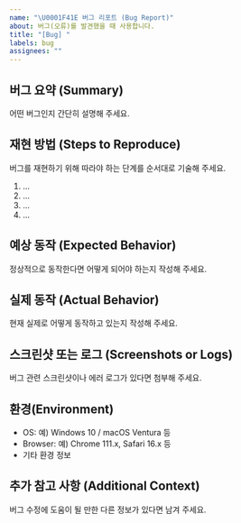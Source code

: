 ```yaml
---
name: "\U0001F41E 버그 리포트 (Bug Report)"
about: 버그(오류)를 발견했을 때 사용합니다.
title: "[Bug] "
labels: bug
assignees: ""
---
```


## 버그 요약 (Summary)
어떤 버그인지 간단히 설명해 주세요.

## 재현 방법 (Steps to Reproduce)
버그를 재현하기 위해 따라야 하는 단계를 순서대로 기술해 주세요.
1. ...
2. ...
3. ...
4. ...

## 예상 동작 (Expected Behavior)
정상적으로 동작한다면 어떻게 되어야 하는지 작성해 주세요.

## 실제 동작 (Actual Behavior)
현재 실제로 어떻게 동작하고 있는지 작성해 주세요.

## 스크린샷 또는 로그 (Screenshots or Logs)
버그 관련 스크린샷이나 에러 로그가 있다면 첨부해 주세요.

## 환경(Environment)
- OS: 예) Windows 10 / macOS Ventura 등
- Browser: 예) Chrome 111.x, Safari 16.x 등
- 기타 환경 정보

## 추가 참고 사항 (Additional Context)
버그 수정에 도움이 될 만한 다른 정보가 있다면 남겨 주세요.
